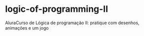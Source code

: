# logic-of-programming-II
AluraCurso de Lógica de programação II: pratique com desenhos, animações e um jogo
